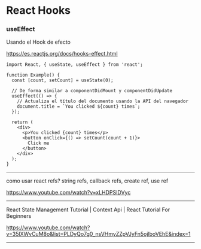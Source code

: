 # React Hooks

### useEffect

Usando el Hook de efecto

https://es.reactjs.org/docs/hooks-effect.html

~~~
import React, { useState, useEffect } from 'react';

function Example() {
  const [count, setCount] = useState(0);

  // De forma similar a componentDidMount y componentDidUpdate
  useEffect(() => {
    // Actualiza el título del documento usando la API del navegador
    document.title = `You clicked ${count} times`;
  });

  return (
    <div>
      <p>You clicked {count} times</p>
      <button onClick={() => setCount(count + 1)}>
        Click me
      </button>
    </div>
  );
}
~~~

___

como usar react refs? string refs, callback refs, create ref, use ref

https://www.youtube.com/watch?v=xLHDPSIDVyc


___

React State Management Tutorial | Context Api | React Tutorial For Beginners

https://www.youtube.com/watch?v=35lXWvCuM8o&list=PLDyQo7g0_nsVHmyZZpVJyFn5ojlboVEhE&index=1




___


